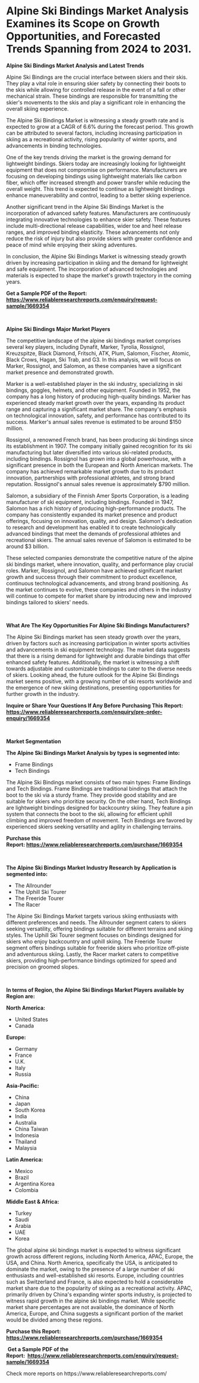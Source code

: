 <p><h1>Alpine Ski Bindings Market Analysis Examines its Scope on Growth Opportunities, and Forecasted Trends Spanning from 2024 to 2031.</h1></p><p><strong>Alpine Ski Bindings Market Analysis and Latest Trends</strong></p>
<p><p>Alpine Ski Bindings are the crucial interface between skiers and their skis. They play a vital role in ensuring skier safety by connecting their boots to the skis while allowing for controlled release in the event of a fall or other mechanical strain. These bindings are responsible for transmitting the skier's movements to the skis and play a significant role in enhancing the overall skiing experience.</p><p>The Alpine Ski Bindings Market is witnessing a steady growth rate and is expected to grow at a CAGR of 6.6% during the forecast period. This growth can be attributed to several factors, including increasing participation in skiing as a recreational activity, rising popularity of winter sports, and advancements in binding technologies.</p><p>One of the key trends driving the market is the growing demand for lightweight bindings. Skiers today are increasingly looking for lightweight equipment that does not compromise on performance. Manufacturers are focusing on developing bindings using lightweight materials like carbon fiber, which offer increased strength and power transfer while reducing the overall weight. This trend is expected to continue as lightweight bindings enhance maneuverability and control, leading to a better skiing experience.</p><p>Another significant trend in the Alpine Ski Bindings Market is the incorporation of advanced safety features. Manufacturers are continuously integrating innovative technologies to enhance skier safety. These features include multi-directional release capabilities, wider toe and heel release ranges, and improved binding elasticity. These advancements not only reduce the risk of injury but also provide skiers with greater confidence and peace of mind while enjoying their skiing adventures.</p><p>In conclusion, the Alpine Ski Bindings Market is witnessing steady growth driven by increasing participation in skiing and the demand for lightweight and safe equipment. The incorporation of advanced technologies and materials is expected to shape the market's growth trajectory in the coming years.</p></p>
<p><strong>Get a Sample PDF of the Report:&nbsp; <a href="https://www.reliableresearchreports.com/enquiry/request-sample/1669354">https://www.reliableresearchreports.com/enquiry/request-sample/1669354</a></strong></p>
<p>&nbsp;</p>
<p><strong>Alpine Ski Bindings Major Market Players</strong></p>
<p><p>The competitive landscape of the alpine ski bindings market comprises several key players, including Dynafit, Marker, Tyrolia, Rossignol, Kreuzspitze, Black Diamond, Fritschi, ATK, Plum, Salomon, Fischer, Atomic, Black Crows, Hagan, Ski Trab, and G3. In this analysis, we will focus on Marker, Rossignol, and Salomon, as these companies have a significant market presence and demonstrated growth.</p><p>Marker is a well-established player in the ski industry, specializing in ski bindings, goggles, helmets, and other equipment. Founded in 1952, the company has a long history of producing high-quality bindings. Marker has experienced steady market growth over the years, expanding its product range and capturing a significant market share. The company's emphasis on technological innovation, safety, and performance has contributed to its success. Marker's annual sales revenue is estimated to be around $150 million.</p><p>Rossignol, a renowned French brand, has been producing ski bindings since its establishment in 1907. The company initially gained recognition for its ski manufacturing but later diversified into various ski-related products, including bindings. Rossignol has grown into a global powerhouse, with a significant presence in both the European and North American markets. The company has achieved remarkable market growth due to its product innovation, partnerships with professional athletes, and strong brand reputation. Rossignol's annual sales revenue is approximately $790 million.</p><p>Salomon, a subsidiary of the Finnish Amer Sports Corporation, is a leading manufacturer of ski equipment, including bindings. Founded in 1947, Salomon has a rich history of producing high-performance products. The company has consistently expanded its market presence and product offerings, focusing on innovation, quality, and design. Salomon's dedication to research and development has enabled it to create technologically advanced bindings that meet the demands of professional athletes and recreational skiers. The annual sales revenue of Salomon is estimated to be around $3 billion.</p><p>These selected companies demonstrate the competitive nature of the alpine ski bindings market, where innovation, quality, and performance play crucial roles. Marker, Rossignol, and Salomon have achieved significant market growth and success through their commitment to product excellence, continuous technological advancements, and strong brand positioning. As the market continues to evolve, these companies and others in the industry will continue to compete for market share by introducing new and improved bindings tailored to skiers' needs.</p></p>
<p>&nbsp;</p>
<p><strong>What Are The Key Opportunities For Alpine Ski Bindings Manufacturers?</strong></p>
<p><p>The Alpine Ski Bindings market has seen steady growth over the years, driven by factors such as increasing participation in winter sports activities and advancements in ski equipment technology. The market data suggests that there is a rising demand for lightweight and durable bindings that offer enhanced safety features. Additionally, the market is witnessing a shift towards adjustable and customizable bindings to cater to the diverse needs of skiers. Looking ahead, the future outlook for the Alpine Ski Bindings market seems positive, with a growing number of ski resorts worldwide and the emergence of new skiing destinations, presenting opportunities for further growth in the industry.</p></p>
<p><strong>Inquire or Share Your Questions If Any Before Purchasing This Report: <a href="https://www.reliableresearchreports.com/enquiry/pre-order-enquiry/1669354">https://www.reliableresearchreports.com/enquiry/pre-order-enquiry/1669354</a></strong></p>
<p>&nbsp;</p>
<p><strong>Market Segmentation</strong></p>
<p><strong>The Alpine Ski Bindings Market Analysis by types is segmented into:</strong></p>
<p><ul><li>Frame Bindings</li><li>Tech Bindings</li></ul></p>
<p><p>The Alpine Ski Bindings market consists of two main types: Frame Bindings and Tech Bindings. Frame Bindings are traditional bindings that attach the boot to the ski via a sturdy frame. They provide good stability and are suitable for skiers who prioritize security. On the other hand, Tech Bindings are lightweight bindings designed for backcountry skiing. They feature a pin system that connects the boot to the ski, allowing for efficient uphill climbing and improved freedom of movement. Tech Bindings are favored by experienced skiers seeking versatility and agility in challenging terrains.</p></p>
<p><strong>Purchase this Report:&nbsp;<a href="https://www.reliableresearchreports.com/purchase/1669354">https://www.reliableresearchreports.com/purchase/1669354</a></strong></p>
<p>&nbsp;</p>
<p><strong>The Alpine Ski Bindings Market Industry Research by Application is segmented into:</strong></p>
<p><ul><li>The Allrounder</li><li>The Uphill Ski Tourer</li><li>The Freeride Tourer</li><li>The Racer</li></ul></p>
<p><p>The Alpine Ski Bindings Market targets various skiing enthusiasts with different preferences and needs. The Allrounder segment caters to skiers seeking versatility, offering bindings suitable for different terrains and skiing styles. The Uphill Ski Tourer segment focuses on bindings designed for skiers who enjoy backcountry and uphill skiing. The Freeride Tourer segment offers bindings suitable for freeride skiers who prioritize off-piste and adventurous skiing. Lastly, the Racer market caters to competitive skiers, providing high-performance bindings optimized for speed and precision on groomed slopes.</p></p>
<p>&nbsp;</p>
<p><strong>In terms of Region, the Alpine Ski Bindings Market Players available by Region are:</strong></p>
<p>
    <p> <strong> North America: </strong>
        <ul>
            <li>United States</li>
            <li>Canada</li>
        </ul>
        </p> 
    <p> <strong> Europe: </strong>
        <ul>
            <li>Germany</li>
            <li>France</li>
            <li>U.K.</li>
            <li>Italy</li>
            <li>Russia</li>
        </ul>
        </p> 
    <p> <strong> Asia-Pacific: </strong>
        <ul>
            <li>China</li>
            <li>Japan</li>
            <li>South Korea</li>
            <li>India</li>
            <li>Australia</li>
            <li>China Taiwan</li>
            <li>Indonesia</li>
            <li>Thailand</li>
            <li>Malaysia</li>
        </ul>
        </p> 
    <p> <strong> Latin America: </strong>
        <ul>
            <li>Mexico</li>
            <li>Brazil</li>
            <li>Argentina Korea</li>
            <li>Colombia</li>
        </ul>
        </p> 
    <p> <strong> Middle East & Africa: </strong>
        <ul>
            <li>Turkey</li>
            <li>Saudi</li>
            <li>Arabia</li>
            <li>UAE</li>
            <li>Korea</li>
        </ul>
    </p>
    </p>
<p><p>The global alpine ski bindings market is expected to witness significant growth across different regions, including North America, APAC, Europe, the USA, and China. North America, specifically the USA, is anticipated to dominate the market, owing to the presence of a large number of ski enthusiasts and well-established ski resorts. Europe, including countries such as Switzerland and France, is also expected to hold a considerable market share due to the popularity of skiing as a recreational activity. APAC, primarily driven by China's expanding winter sports industry, is projected to witness rapid growth in the alpine ski bindings market. While specific market share percentages are not available, the dominance of North America, Europe, and China suggests a significant portion of the market would be divided among these regions.</p></p>
<p><strong>Purchase this Report: <a href="https://www.reliableresearchreports.com/purchase/1669354">https://www.reliableresearchreports.com/purchase/1669354</a></strong></p>
<p>&nbsp;<strong>Get a Sample PDF of the Report:&nbsp;&nbsp;<a href="https://www.reliableresearchreports.com/enquiry/request-sample/1669354">https://www.reliableresearchreports.com/enquiry/request-sample/1669354</a></strong></p>
<p><strong></strong></p>
<p>Check more reports on https://www.reliableresearchreports.com/</p>